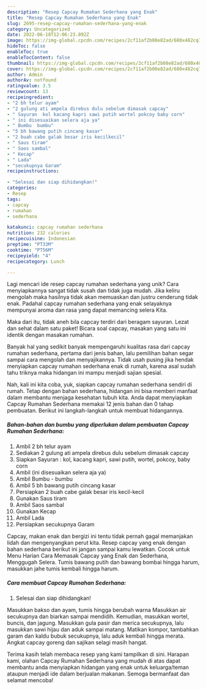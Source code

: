 ```yaml
---
description: "Resep Capcay Rumahan Sederhana yang Enak"
title: "Resep Capcay Rumahan Sederhana yang Enak"
slug: 2695-resep-capcay-rumahan-sederhana-yang-enak
category: Uncategorized
date: 2022-06-18T12:06:23.892Z
image: https://img-global.cpcdn.com/recipes/2cf11af2b08e82ad/680x482cq70/capcay-rumahan-sederhana-foto-resep-utama.jpg
hideToc: false
enableToc: true
enableTocContent: false
thumbnail: https://img-global.cpcdn.com/recipes/2cf11af2b08e82ad/680x482cq70/capcay-rumahan-sederhana-foto-resep-utama.jpg
cover: https://img-global.cpcdn.com/recipes/2cf11af2b08e82ad/680x482cq70/capcay-rumahan-sederhana-foto-resep-utama.jpg
author: Admin
authorAv: notfound
ratingvalue: 3.5
reviewcount: 13
recipeingredient:
- "2 bh telur ayam"
- "2 gulung ati ampela direbus dulu sebelum dimasak capcay"
- " Sayuran  kol kacang kapri sawi putih wortel pokcoy baby corn"
- " ini disesuaikan selera aja ya"
- " Bumbu  bumbu"
- "5 bh bawang putih cincang kasar"
- "2 buah cabe galak besar iris kecilkecil"
- " Saus tiram"
- " Saos sambal"
- " Kecap"
- " Lada"
- "secukupnya Garam"
recipeinstructions:

- "Selesai dan siap dihidangkan!"
categories:
- Resep
tags:
- capcay
- rumahan
- sederhana

katakunci: capcay rumahan sederhana 
nutrition: 232 calories
recipecuisine: Indonesian
preptime: "PT33M"
cooktime: "PT56M"
recipeyield: "4"
recipecategory: Lunch

---
```





Lagi mencari ide resep capcay rumahan sederhana yang unik? Cara menyiapkannya sangat tidak susah dan tidak juga mudah. Jika keliru mengolah maka hasilnya tidak akan memuaskan dan justru cenderung tidak enak. Padahal capcay rumahan sederhana yang enak selayaknya mempunyai aroma dan rasa yang dapat memancing selera Kita.





Maka dari itu, tidak aneh bila capcay terdiri dari beragam sayuran. Lezat dan sehat dalam satu paket! Bicara soal capcay, masakan yang satu ini identik dengan masakan rumahan.

Banyak hal yang sedikit banyak mempengaruhi kualitas rasa dari capcay rumahan sederhana, pertama dari jenis bahan, lalu pemilihan bahan segar sampai cara mengolah dan menyajikannya. Tidak usah pusing jika hendak menyiapkan capcay rumahan sederhana enak di rumah, karena asal sudah tahu triknya maka hidangan ini mampu menjadi sajian spesial.






Nah, kali ini kita coba, yuk, siapkan capcay rumahan sederhana sendiri di rumah. Tetap dengan bahan sederhana, hidangan ini bisa memberi manfaat dalam membantu menjaga kesehatan tubuh kita. Anda dapat menyiapkan Capcay Rumahan Sederhana memakai 12 jenis bahan dan 0 tahap pembuatan. Berikut ini langkah-langkah untuk membuat hidangannya.

<!--inarticleads1-->

##### Bahan-bahan dan bumbu yang diperlukan dalam pembuatan Capcay Rumahan Sederhana:

1. Ambil 2 bh telur ayam
1. Sediakan 2 gulung ati ampela direbus dulu sebelum dimasak capcay
1. Siapkan  Sayuran : kol, kacang kapri, sawi putih, wortel, pokcoy, baby corn
1. Ambil  (ini disesuaikan selera aja ya)
1. Ambil  Bumbu - bumbu
1. Ambil 5 bh bawang putih cincang kasar
1. Persiapkan 2 buah cabe galak besar iris kecil-kecil
1. Gunakan  Saus tiram
1. Ambil  Saos sambal
1. Gunakan  Kecap
1. Ambil  Lada
1. Persiapkan secukupnya Garam


Capcay, makan enak dan bergizi ini tentu tidak pernah gagal memanjakan lidah dan mengenyangkan perut kita. Resep capcay yang enak dengan bahan sederhana berikut ini jangan sampai kamu lewatkan. Cocok untuk Menu Harian Cara Memasak Capcay yang Enak dan Sederhana, Menggugah Selera. Tumis bawang putih dan bawang bombai hingga harum, masukkan jahe tumis kembali hingga harum. 

<!--inarticleads2-->

##### Cara membuat Capcay Rumahan Sederhana:


1. Selesai dan siap dihidangkan!

Masukkan bakso dan ayam, tumis hingga berubah warna Masukkan air secukupnya dan biarkan sampai mendidih. Kemudian, masukkan wortel, buncis, dan jagung. Masukkan gula pasir dan merica secukupnya, lalu masukkan sawi hijau dan aduk sampai matang. Matikan kompor, tambahkan garam dan kaldu bubuk secukupnya, lalu aduk kembali hingga merata. Angkat capcay goreng dan sajikan selagi masih hangat. 

Terima kasih telah membaca resep yang kami tampilkan di sini. Harapan kami, olahan Capcay Rumahan Sederhana yang mudah di atas dapat membantu anda menyiapkan hidangan yang enak untuk keluarga/teman ataupun menjadi ide dalam berjualan makanan. Semoga bermanfaat dan selamat mencoba!
